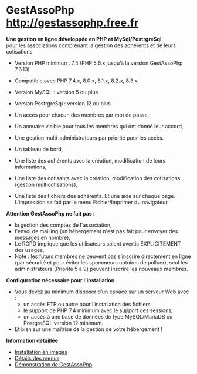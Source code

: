 GestAssoPhp  http://gestassophp.free.fr
=======================================

__Une gestion en ligne développée en PHP et MySql/PostrgreSql__  
pour les associations comprenant la gestion des adhérents et de leurs cotisations
- Version PHP minimun : 7.4 (PHP 5.6.x jusqu’à la version GestAssoPhp 7.6.13)
- Compatible avec PHP 7.4.x, 8.0.x, 8.1.x, 8.2.x, 8.3.x
- Version MySQL : version 5 ou plus
- Version PostrgreSql : version 12 ou plus


- Un accès pour chacun des membres par mot de passe,
- Un annuaire visible pour tous les membres qui ont donné leur accord,
- Une gestion multi-administrateurs par priorité pour les accès.
- Un tableau de bord,
- Une liste des adhérents avec la création, modification de leurs informations,
- Une liste des cotisants avec la création, modification des cotisations (gestion multicotisations),
- Une liste des fichiers des adhérents.
Et une aide sur chaque page.
L'impression se fait par le menu Fichier/Imprimer du navigateur

__Attention GestAssoPhp ne fait pas :__ 

* la gestion des comptes de l'association,
* l'envoi de mailling (un hébergement n'est pas fait pour envoyer des messages en nombre),
* Le RGPD implique que les utilisateurs soient avertis EXPLICITEMENT des usages,
* Note : les futurs membres ne peuvent pas s’inscrire directement en ligne (par sécurité et pour éviter les spammeurs notoires de polluer), seul les administrateurs (Priorité 5 à 9) peuvent inscrire les nouveaux membres.


__Configuration nécessaire pour l'installation__

- Vous devez au minimum disposer d’un espace sur un serveur Web avec : 
  - un accès FTP ou autre pour l’installation des fichiers,
  - le support de PHP 7.4 minimum avec le support des sessions, 
  - un accès à une base de données de type MySQL/MariaDB ou PostgreSQL version 12 minimum.
- Et bien sur une maîtrise de la gestion de votre hébergement !

__Information détaillée__

* [Installation en images](http://gestassophp.free.fr/cms/index.php/home/installation-du-systeme.html "Comment procéder ?")
* [Détails des menus](http://gestassophp.free.fr/cms/index.php/gestassophp.html "Une gestion multi-administrateurs par priorité pour les accès à l'interface d'administration")
* [Démonstration de GestAssoPhp](http://gestassophp.free.fr/cms/index.php/demo.html "Pour avoir un accès à la démonstration il faut remplir le formulaire")



